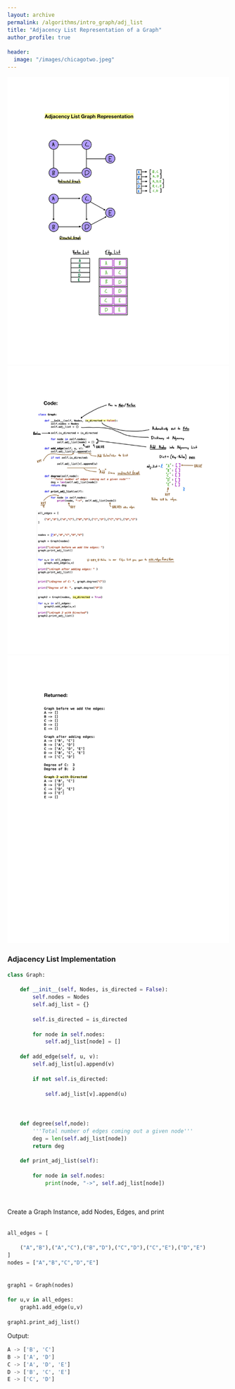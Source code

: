 ```yaml
---
layout: archive
permalink: /algorithms/intro_graph/adj_list
title: "Adjacency List Representation of a Graph"
author_profile: true

header:
  image: "/images/chicagotwo.jpeg"
---
```



![inserting an Image](/images/Graphs/adj_list/adj1.jpg)
![inserting an Image](/images/Graphs/adj_list/adj2.jpg)
![inserting an Image](/images/Graphs/adj_list/adj3.jpg)


### Adjacency List Implementation

```python
class Graph:
    
    def __init__(self, Nodes, is_directed = False):
        self.nodes = Nodes
        self.adj_list = {}
        
        self.is_directed = is_directed
        
        for node in self.nodes:
            self.adj_list[node] = []
            
    def add_edge(self, u, v):
        self.adj_list[u].append(v)
        
        if not self.is_directed:
            
            self.adj_list[v].append(u)
        
        
    
    def degree(self,node):
        '''Total number of edges coming out a given node'''
        deg = len(self.adj_list[node])
        return deg
    
    def print_adj_list(self):
        
        for node in self.nodes:
            print(node, "->", self.adj_list[node])
    
    
```

Create a Graph Instance, add Nodes, Edges, and print

```python

all_edges = [

    ("A","B"),("A","C"),("B","D"),("C","D"),("C","E"),("D","E")
]
nodes = ["A","B","C","D","E"]


graph1 = Graph(nodes)

for u,v in all_edges:
    graph1.add_edge(u,v)

graph1.print_adj_list()

```

Output:

```python
A -> ['B', 'C']
B -> ['A', 'D']
C -> ['A', 'D', 'E']
D -> ['B', 'C', 'E']
E -> ['C', 'D']
```